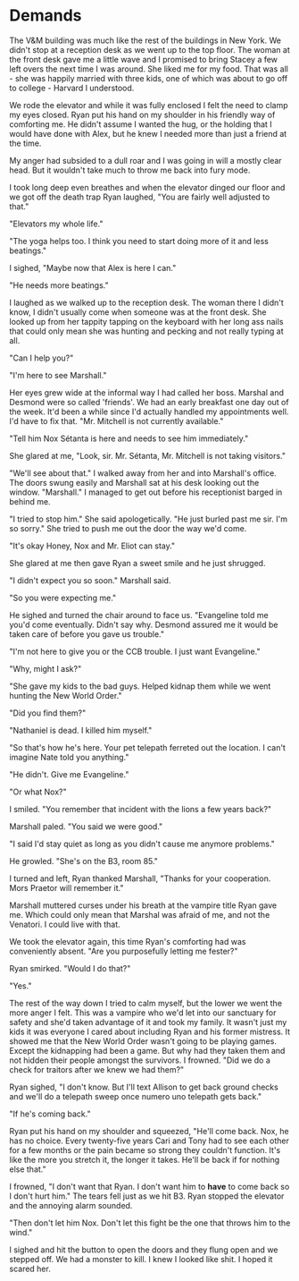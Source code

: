 # Demands

The V&M building was much like the rest of the buildings in New York.  We didn't stop at a reception desk as we went up to the top floor.  The woman at the front desk gave me a little wave and I promised to bring Stacey a few left overs the next time I was around.  She liked me for my food.  That was all - she was happily married with three kids, one of which was about to go off to college - Harvard I understood.

We rode the elevator and while it was fully enclosed I felt the need to clamp my eyes closed.  Ryan put his hand on my shoulder in his friendly way of comforting me.  He didn't assume I wanted the hug, or the holding that I would have done with Alex, but he knew I needed more than just a friend at the time.  

My anger had subsided to a dull roar and I was going in will a mostly clear head.  But it wouldn't take much to throw me back into fury mode.

I took long deep even breathes and when the elevator dinged our floor and we got off the death trap Ryan laughed, "You are fairly well adjusted to that."

"Elevators my whole life."  

"The yoga helps too.  I think you need to start doing more of it and less beatings."

I sighed, "Maybe now that Alex is here I can."

"He needs more beatings."

I laughed as we walked up to the reception desk.  The woman there I didn't know, I didn't usually come when someone was at the front desk.  She looked up from her tappity tapping on the keyboard with her long ass nails that could only mean she was hunting and pecking and not really typing at all.

"Can I help you?"

"I'm here to see Marshall."

Her eyes grew wide at the informal way I had called her boss.  Marshal and Desmond were so called 'friends'.  We had an early breakfast one day out of the week.  It'd been a while since I'd actually handled my appointments well.  I'd have to fix that.  "Mr. Mitchell is not currently available."

"Tell him Nox Sétanta is here and needs to see him immediately."

She glared at me, "Look, sir.  Mr. Sétanta, Mr. Mitchell is not taking visitors."

"We'll see about that."  I walked away from her and into Marshall's office.  The doors swung easily and Marshall sat at his desk looking out the window.  "Marshall."  I managed to get out before his receptionist barged in behind me.

"I tried to stop him."  She said apologetically.  "He just burled past me sir.  I'm so sorry."  She tried to push me out the door the way we'd come.

"It's okay Honey, Nox and Mr. Eliot can stay."

She glared at me then gave Ryan a sweet smile and he just shrugged.

"I didn't expect you so soon."  Marshall said.

"So you were expecting me."

He sighed and turned the chair around to face us.  "Evangeline told me you'd come eventually.  Didn't say why.  Desmond assured me it would be taken care of before you gave us trouble."

"I'm not here to give you or the CCB trouble.  I just want Evangeline."

"Why, might I ask?"

"She gave my kids to the bad guys.  Helped kidnap them while we went hunting the New World Order."

"Did you find them?"

"Nathaniel is dead.  I killed him myself."

"So that's how he's here.  Your pet telepath ferreted out the location.  I can't imagine Nate told you anything."

"He didn't.  Give me Evangeline."

"Or what Nox?"

I smiled.  "You remember that incident with the lions a few years back?"

Marshall paled.  "You said we were good."

"I said I'd stay quiet as long as you didn't cause me anymore problems."

He growled.  "She's on the B3, room 85."

I turned and left, Ryan thanked Marshall, "Thanks for your cooperation.  Mors Praetor will remember it."

Marshall muttered curses under his breath at the vampire title Ryan gave me.  Which could only mean that Marshal was afraid of me, and not the Venatori.  I could live with that.

We took the elevator again, this time Ryan's comforting had was conveniently absent.  "Are you purposefully letting me fester?"

Ryan smirked.  "Would I do that?"

"Yes."

The rest of the way down I tried to calm myself, but the lower we went the more anger I felt.  This was a vampire who we'd let into our sanctuary for safety and she'd taken advantage of it and took my family.  It wasn't just my kids it was everyone I cared about including Ryan and his former mistress.  It showed me that the New World Order wasn't going to be playing games.  Except the kidnapping had been a game.  But why had they taken them and not hidden their people amongst the survivors.  I frowned.  "Did we do a check for traitors after we knew we had them?"

Ryan sighed, "I don't know.  But I'll text Allison to get back ground checks and we'll do a telepath sweep once numero uno telepath gets back."

"If he's coming back."

Ryan put his hand on my shoulder and squeezed, "He'll come back.  Nox, he has no choice.  Every twenty-five years Cari and Tony had to see each other for a few months or the pain became so strong they couldn't function.  It's like the more you stretch it, the longer it takes.  He'll be back if for nothing else that."

I frowned, "I don't want that Ryan.  I don't want him to **have** to come back so I don't hurt him."  The tears fell just as we hit B3.  Ryan stopped the elevator and the annoying alarm sounded.  

"Then don't let him Nox.  Don't let this fight be the one that throws him to the wind."

I sighed and hit the button to open the doors and they flung open and we stepped off.  We had a monster to kill.  I knew I looked like shit.  I hoped it scared her.